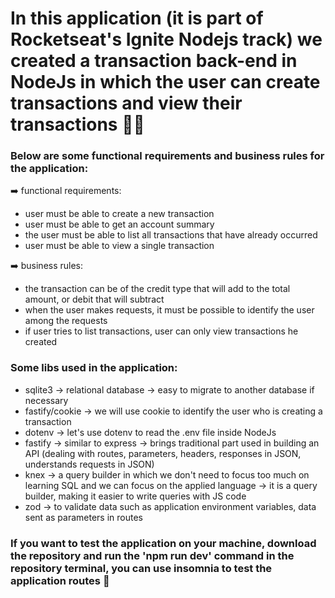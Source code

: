 # In this application (it is part of Rocketseat's Ignite Nodejs track) we created a transaction back-end in NodeJs in which the user can create transactions and view their transactions 🚀🚀

### Below are some functional requirements and business rules for the application:

➡️ functional requirements:
- user must be able to create a new transaction
- user must be able to get an account summary
- the user must be able to list all transactions that have already occurred
- user must be able to view a single transaction

➡️ business rules:
- the transaction can be of the credit type that will add to the total amount, or debit that will subtract
- when the user makes requests, it must be possible to identify the user among the requests
- if user tries to list transactions, user can only view transactions he created

### Some libs used in the application:

- sqlite3 -> relational database → easy to migrate to another database if necessary
- fastify/cookie -> we will use cookie to identify the user who is creating a transaction
- dotenv -> let's use dotenv to read the .env file inside NodeJs
- fastify -> similar to express → brings traditional part used in building an API (dealing with routes, parameters, headers, responses in JSON, understands requests in JSON)
- knex -> a query builder in which we don't need to focus too much on learning SQL and we can focus on the applied language -> it is a query builder, making it easier to write queries with JS code
- zod -> to validate data such as application environment variables, data sent as parameters in routes

### If you want to test the application on your machine, download the repository and run the 'npm run dev' command in the repository terminal, you can use insomnia to test the application routes 🚀
